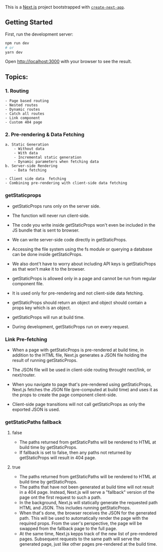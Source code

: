 This is a [Next.js](https://nextjs.org/) project bootstrapped with [`create-next-app`](https://github.com/vercel/next.js/tree/canary/packages/create-next-app).

## Getting Started

First, run the development server:

```bash
npm run dev
# or
yarn dev
```

Open [http://localhost:3000](http://localhost:3000) with your browser to see the result. 

## Topics:

### 1. Routing
    - Page based routing
    - Nested routes
    - Dynamic routes
    - Catch all routes
    - Link component
    - Custom 404 page

### 2. Pre-rendering & Data Fetching
    a. Static Generation
        - Without data
        - With data
        - Incremental static generation
        - Dynamic parameters when fetching data
    b. Server-side Rendering
        - Data fetching
    
    - Client side data  fetching
    - Combining pre-rendering with client-side data fetching


### getStaticprops

- getStaticProps runs only on the server side.

- The function will never run client-side.

- The code you write inside getStaticProps won't even be included in the JS bundle that is sent to browser.

- We can write server-side code directly in getStaticProps.

- Accessing the file system using the fs module or querying a database can be done inside getStaticProps.

- We also dont't have to worry about including API keys is getStaticProps as that won't make it to the browser.

- getStaticProps is allowed only in a page and cannot be run from regular component file.

- It is used only for pre-rendering and not client-side data fetching.

- getStaticProps should return an object and object should contain a props key which is an object.

- getStaticProps will run at build time.

- During development, getStaticProps run on every request.


### Link Pre-fetching 

- When a page with getStaticProps is pre-rendered at build time, in addition to the HTML file, Next.js generates a JSON file holding the result of running getStaticProps.

- The JSON file will be used in client-side routing throught next/link, or next/router.

- When you navigate to page that's pre-rendered using getStaticProps, Next.js fetches the JSON file (pre-computed at build time) and uses it as the props to create the page component client-side.

- Client-side page transitions will not call getStaticProps as only the exported JSON is used.


### getStaticPaths fallback

1. false
   - The paths returned from getStaticPaths will be rendered to HTML at build time by getStaticProps.
   - If fallback is set to false, then any paths not returned by getStaticProps will result in 404 page.

2. true
    - The paths returned from getStaticPaths will be rendered to HTML at build time by getStaticProps.
    - The paths that have not been generated at build time will not result in a 404 page. Instead, Next.js will serve a "fallback" version of the page ont the first request to such a path.
    - In the background, Next.js will statically generate the requested path HTML and JSON. This includes running getStaticProps.
    - When that's done, the browser receives the JSON for the generated path. This will be used to automatically render the page with the required props. From the user's perspective, the page will be swapped from the fallback page to the full page.
    - At the same time, Next.js kepps track of the new list of pre-rendered pages. Subsequent requests to the same path will serve the generated page, just like other pages pre-rendered at the build time.